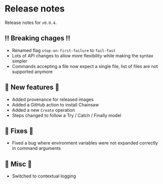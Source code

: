 # Release notes

Release notes for `v0.0.4`.

## ‼️ Breaking chages ‼️

- Renamed flag `stop-on-first-failure` to `fail-fast`
- Lots of API changes to allow more flexibility while making the syntax simpler
- Commands accepting a file now expect a single file, list of files are not supported anymore

## 💫 New features 💫

- Added provenance for released images
- Added a GitHub action to install Chainsaw
- Added a new `Create` operation
- Steps changed to follow a Try / Catch / Finally model

## 🔧 Fixes 🔧

- Fixed a bug where environment variables were not expanded correctly in command arguments

## 🎸 Misc 🎸

- Switched to contextual logging
